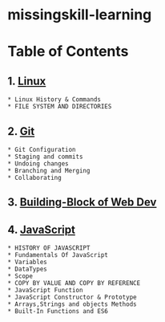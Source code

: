 # missingskill-learning
# Table of Contents

## 1. [Linux](linux.md)
    * Linux History & Commands
    * FILE SYSTEM AND DIRECTORIES

## 2. [Git](git.md)
    * Git Configuration
    * Staging and commits
    * Undoing changes
    * Branching and Merging
    * Collaborating
    
## 3. [Building-Block of Web Dev](bbwd.md)

## 4. [JavaScript](javascript.md)
    * HISTORY OF JAVASCRIPT
    * Fundamentals Of JavaScript
    * Variables
    * DataTypes
    * Scope
    * COPY BY VALUE AND COPY BY REFERENCE
    * JavaScript Function
    * JavaScript Constructor & Prototype
    * Arrays,Strings and objects Methods
    * Built-In Functions and ES6
